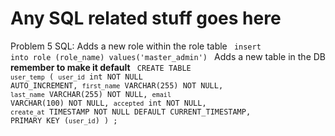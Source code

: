 # Any SQL related stuff goes here

Problem 5 SQL:
Adds a new role within the role table 
<code>
insert into role (role_name) values('master_admin')
</code>
Adds a new table in the DB **remember to make it default**
<code>
    CREATE TABLE `user_temp` (
    `user_id` int NOT NULL AUTO_INCREMENT,
    `first_name` VARCHAR(255) NOT NULL,
    `last_name` VARCHAR(255) NOT NULL,
    `email` VARCHAR(100) NOT NULL,
    `accepted` int NOT NULL,
    `create_at` TIMESTAMP NOT NULL DEFAULT CURRENT_TIMESTAMP,
    PRIMARY KEY (`user_id`)
    ) ;
</code>